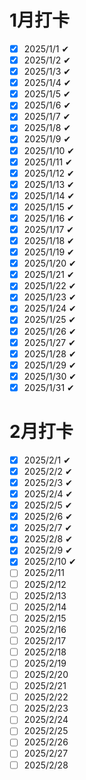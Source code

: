 # 1月打卡

- [x] 2025/1/1 ✔
- [x] 2025/1/2 ✔
- [x] 2025/1/3 ✔
- [x] 2025/1/4 ✔
- [x] 2025/1/5 ✔
- [x] 2025/1/6 ✔
- [x] 2025/1/7 ✔
- [x] 2025/1/8 ✔
- [x] 2025/1/9 ✔
- [x] 2025/1/10 ✔
- [x] 2025/1/11 ✔
- [x] 2025/1/12 ✔
- [x] 2025/1/13 ✔
- [x] 2025/1/14 ✔
- [x] 2025/1/15 ✔
- [x] 2025/1/16 ✔
- [x] 2025/1/17 ✔
- [x] 2025/1/18 ✔
- [x] 2025/1/19 ✔
- [x] 2025/1/20 ✔
- [x] 2025/1/21 ✔
- [x] 2025/1/22 ✔
- [x] 2025/1/23 ✔
- [x] 2025/1/24 ✔
- [x] 2025/1/25 ✔
- [x] 2025/1/26 ✔ 
- [x] 2025/1/27 ✔
- [x] 2025/1/28 ✔
- [x] 2025/1/29 ✔
- [x] 2025/1/30 ✔
- [x] 2025/1/31 ✔

# 2月打卡

- [x] 2025/2/1 ✔
- [x] 2025/2/2 ✔
- [x] 2025/2/3 ✔
- [x] 2025/2/4 ✔
- [x] 2025/2/5 ✔
- [x] 2025/2/6 ✔
- [x] 2025/2/7 ✔
- [x] 2025/2/8 ✔
- [x] 2025/2/9 ✔
- [x] 2025/2/10 ✔
- [ ] 2025/2/11
- [ ] 2025/2/12
- [ ] 2025/2/13
- [ ] 2025/2/14
- [ ] 2025/2/15
- [ ] 2025/2/16
- [ ] 2025/2/17
- [ ] 2025/2/18
- [ ] 2025/2/19
- [ ] 2025/2/20
- [ ] 2025/2/21
- [ ] 2025/2/22
- [ ] 2025/2/23
- [ ] 2025/2/24
- [ ] 2025/2/25
- [ ] 2025/2/26
- [ ] 2025/2/27
- [ ] 2025/2/28
